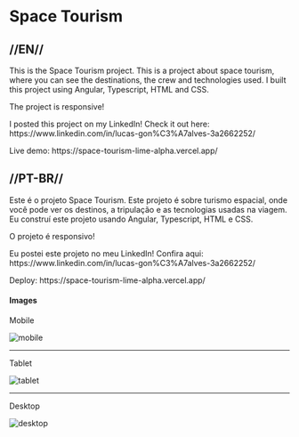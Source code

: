 <h1>Space Tourism</h1>

<h2>//EN//</h2>

<p>This is the Space Tourism project. This is a project about space tourism, where you can see the destinations, the crew and technologies used. I built this project using Angular, Typescript, HTML and CSS.</p>

<p>The project is responsive!</p>

<p> I posted this project on my LinkedIn! Check it out here: https://www.linkedin.com/in/lucas-gon%C3%A7alves-3a2662252/ </p>
<p> Live demo: https://space-tourism-lime-alpha.vercel.app/</p>

<h2>//PT-BR//</h2>

<p>Este é o projeto Space Tourism. Este projeto é sobre turismo espacial, onde você pode ver os destinos, a tripulação e as tecnologias usadas na viagem. Eu construí este projeto usando Angular, Typescript, HTML e CSS.</p>

<p>O projeto é responsivo!</p>

<p>Eu postei este projeto no meu LinkedIn! Confira aqui: https://www.linkedin.com/in/lucas-gon%C3%A7alves-3a2662252/</p>

<p>Deploy: https://space-tourism-lime-alpha.vercel.app/</p>

<h4>Images</h4>

<p>Mobile</p>

![mobile](https://github.com/LucasS-Goncalves/space-tourism/assets/122225674/1ce4c605-b526-4039-8777-89f1d4d180f8)
<hr>
<p>Tablet</p>

![tablet](https://github.com/LucasS-Goncalves/space-tourism/assets/122225674/30bed705-a8f9-4c92-8f14-fe7c44fdfc5e)
<hr>
<p>Desktop</p>

![desktop](https://github.com/LucasS-Goncalves/space-tourism/assets/122225674/6cffa691-a265-4aa0-86ed-d746aba6f382)
